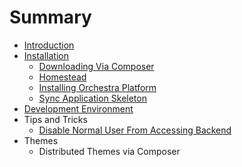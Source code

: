 # Summary

* [Introduction](README.md)
* [Installation](installation/README.md)
   * [Downloading Via Composer](installation/downloading.md)
   * [Homestead](installation/homestead.md)
   * [Installing Orchestra Platform](installation/orchestra-platform.md)
   * [Sync Application Skeleton](installation/sync.md)
* [Development Environment](development/README.md)
* Tips and Tricks
   * [Disable Normal User From Accessing Backend](tips/disable-user-accessing-backend.md)
* Themes
   * Distributed Themes via Composer

